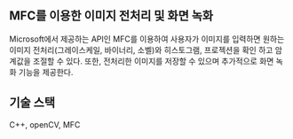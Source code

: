 MFC를 이용한 이미지 전처리 및 화면 녹화
---------------------------------
Microsoft에서 제공하는 API인 MFC를 이용하여 사용자가 이미지를 입력하면 원하는 이미지 전처리(그레이스케일, 바이너리, 소벨)와 히스토그램, 프로젝션을 확인 하고 암계값을 조절할 수 있다. 
또한, 전처리한 이미지를 저장할 수 있으며 추가적으로 화면 녹화 기능을 제공한다. 

기술 스택
-------------------------------
C++, openCV, MFC
